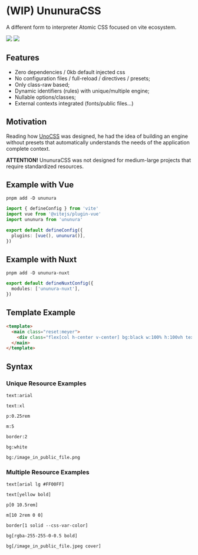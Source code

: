 # (WIP) UnunuraCSS

A different form to interpreter Atomic CSS focused on vite ecosystem.

<div>
  <img src="https://img.shields.io/github/package-json/v/Novout/ununuracss?color=%23cccccc&logoColor=%23cccccc&style=for-the-badge">
  <img src="https://img.shields.io/github/actions/workflow/status/Novout/ununuracss/test.yml?color=%23cccccc&logoColor=%23cccccc&style=for-the-badge">
</div>

## Features

- Zero dependencies / 0kb default injected css
- No configuration files / full-reload / directives / presets;
- Only class-raw based;
- Dynamic identifiers (rules) with unique/multiple engine;
- Nullable options/classes;
- External contexts integrated (fonts/public files...)

## Motivation

Reading how [UnoCSS](https://github.com/unocss/unocss) was designed, he had the idea of ​​building an engine without presets that automatically understands the needs of the application complete context. 

**ATTENTION!** UnunuraCSS was not designed for medium-large projects that require standardized resources.

## Example with Vue

`pnpm add -D ununura`

```ts
import { defineConfig } from 'vite'
import vue from '@vitejs/plugin-vue'
import ununura from 'ununura'

export default defineConfig({
  plugins: [vue(), ununura()],
})
```

## Example with Nuxt

`pnpm add -D ununura-nuxt`

```ts
export default defineNuxtConfig({
  modules: ['ununura-nuxt'],
})
```

## Template Example

```html
<template>
  <main class="reset:meyer">
    <div class="flex[col h-center v-center] bg:black w:100% h:100vh text[arial white 2rem 700]">Hello UnunuraCSS!</div>
  </main>
</template>
```

## Syntax

### Unique Resource Examples

`text:arial`

`text:xl`

`p:0.25rem`

`m:5`

`border:2`

`bg:white`

`bg:/image_in_public_file.png`

### Multiple Resource Examples

`text[arial lg #FF00FF]`

`text[yellow bold]`

`p[0 10.5rem]`

`m[10 2rem 0 0]`

`border[1 solid --css-var-color]`

`bg[rgba-255-255-0-0.5 bold]`

`bg[/image_in_public_file.jpeg cover]`
